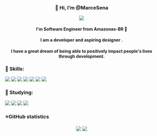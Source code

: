 <div align="center">

### 👋 Hi, I’m @MarceSena
<img src="https://i1.wp.com/codemyui.com/wp-content/uploads/2016/09/project-deadline-progress-bar-animation.gif?fit=880%2C440&ssl=1">

#### I'm Software Engineer from Amazonas-BR 🌳
#### I am a developer and aspiring designer .
#### I have a great dream of being able to positively impact people's lives through development.

</div>

### 💼 Skills:
<p alingn="center">
    <img src="https://img.shields.io/badge/HTML5-E34F26?style=for-the-badge&logo=html5&logoColor=white"> <img src="https://img.shields.io/badge/CSS-239120?&style=for-the-badge&logo=css3&logoColor=white"> 
    <img src="https://img.shields.io/badge/JavaScript-F7DF1E?style=for-the-badge&logo=javascript&logoColor=black">  <img src="https://img.shields.io/badge/Python-3776AB?style=for-the-badge&logo=python&logoColor=white"> 
    <img src="https://img.shields.io/badge/PHP-777BB4?style=for-the-badge&logo=php&logoColor=white">  <img src="https://img.shields.io/badge/Git-F05032?style=for-the-badge&logo=git&logoColor=white"> 
    <img src="https://img.shields.io/badge/Adobe%20Illustrator-FF9A00?style=for-the-badge&logo=adobe%20illustrator&logoColor=white">  
</p>

### 🚀 Studying: 
<p alingn="center">
<img src="https://img.shields.io/badge/TypeScript-007ACC?style=for-the-badge&logo=typescript&logoColor=white"> <img src="https://img.shields.io/badge/Node.js-43853D?style=for-the-badge&logo=node.js&logoColor=white">
<img src="https://img.shields.io/badge/Django-092E20?style=for-the-badge&logo=django&logoColor=white"> <img src="https://img.shields.io/badge/React-20232A?style=for-the-badge&logo=react&logoColor=61DAFB">
</p>  

### ⭐GitHub statistics
<p align = "center">
  <img src = "https://github-readme-stats.vercel.app/api?username=MarceSena&show_icons=true&theme=tokyonight&line_height=27">
    <img src = "https://github-readme-stats.vercel.app/api/top-langs/?username=MarceSena&hide=css,java,html&theme=tokyonight">
</p>


<!---
MarceSena/MarceSena is a ✨ special ✨ repository because its `README.md` (this file) appears on your GitHub profile.
You can click the Preview link to take a look at your changes.
--->
